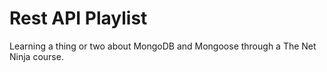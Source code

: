 # Rest API Playlist

Learning a thing or two about MongoDB and Mongoose through a The Net Ninja course.
